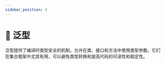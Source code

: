 ```yaml
---
sidebar_position: 4
---
```


# 🌿 泛型

泛型提供了编译时类型安全的机制，允许在类、接口和方法中使用类型参数。它们在集合框架中尤其有用，可以避免类型转换和提高代码的可读性和稳定性。

